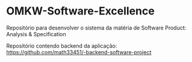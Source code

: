 # OMKW-Software-Excellence
Repositório para desenvolver o sistema da matéria de Software Product: Analysis &amp; Specification


Repositório contendo backend da aplicação: https://github.com/math33451/-backend-software-project
